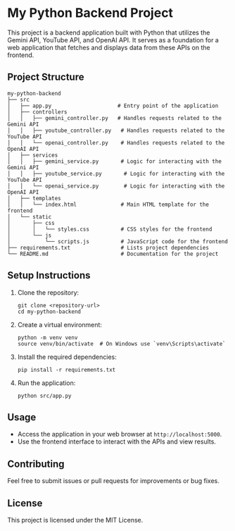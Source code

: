 # My Python Backend Project

This project is a backend application built with Python that utilizes the Gemini API, YouTube API, and OpenAI API. It serves as a foundation for a web application that fetches and displays data from these APIs on the frontend.

## Project Structure

```
my-python-backend
├── src
│   ├── app.py                     # Entry point of the application
│   ├── controllers
│   │   ├── gemini_controller.py   # Handles requests related to the Gemini API
│   │   ├── youtube_controller.py   # Handles requests related to the YouTube API
│   │   └── openai_controller.py    # Handles requests related to the OpenAI API
│   ├── services
│   │   ├── gemini_service.py       # Logic for interacting with the Gemini API
│   │   ├── youtube_service.py       # Logic for interacting with the YouTube API
│   │   └── openai_service.py        # Logic for interacting with the OpenAI API
│   ├── templates
│   │   └── index.html              # Main HTML template for the frontend
│   └── static
│       ├── css
│       │   └── styles.css          # CSS styles for the frontend
│       └── js
│           └── scripts.js          # JavaScript code for the frontend
├── requirements.txt                # Lists project dependencies
└── README.md                       # Documentation for the project
```

## Setup Instructions

1. Clone the repository:
   ```
   git clone <repository-url>
   cd my-python-backend
   ```

2. Create a virtual environment:
   ```
   python -m venv venv
   source venv/bin/activate  # On Windows use `venv\Scripts\activate`
   ```

3. Install the required dependencies:
   ```
   pip install -r requirements.txt
   ```

4. Run the application:
   ```
   python src/app.py
   ```

## Usage

- Access the application in your web browser at `http://localhost:5000`.
- Use the frontend interface to interact with the APIs and view results.

## Contributing

Feel free to submit issues or pull requests for improvements or bug fixes. 

## License

This project is licensed under the MIT License.